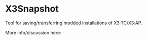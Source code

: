 # X3Snapshot
Tool for saving/transferring modded installations of X3:TC/X3:AP.

More info/discussion here: 
